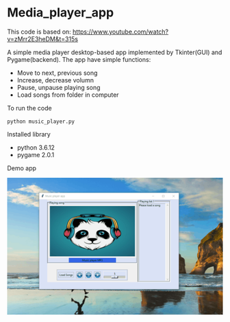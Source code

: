 # Media_player_app
This code is based on: https://www.youtube.com/watch?v=zMrr2E3heDM&t=315s

A simple media player desktop-based app implemented by Tkinter(GUI) and Pygame(backend). The app have simple functions:
+ Move to next, previous song
+ Increase, decrease volumn
+ Pause, unpause playing song
+ Load songs from folder in computer

To run the code
```
python music_player.py
```

Installed library
+ python 3.6.12
+ pygame 2.0.1

Demo app

![Video demo](demo/demo.gif)